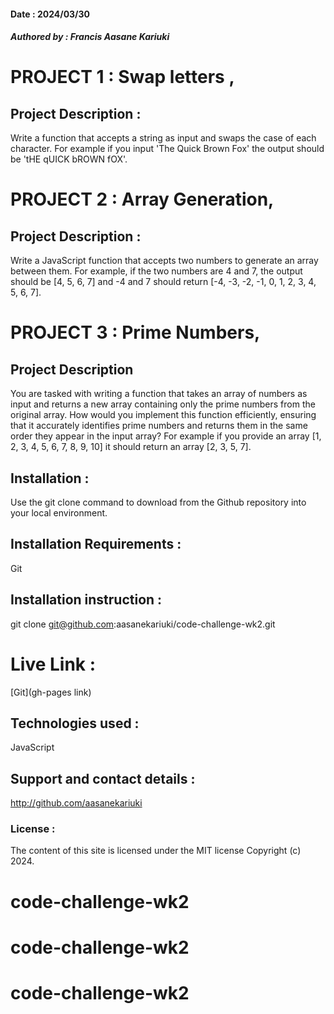 #### Date : 2024/03/30

##### Authored by : *Francis Aasane Kariuki*

# PROJECT 1 : Swap letters ,

## Project Description :

Write a function that accepts a string as input and swaps the case of each character. For example if you input 'The Quick Brown Fox' the output should be 'tHE qUICK bROWN fOX'.

# PROJECT 2 : Array Generation,

## Project Description : 

Write a JavaScript function that accepts two numbers to generate an array between them. For example, if the two numbers are 4 and 7, the output should be [4, 5, 6, 7] and -4 and 7 should return [-4, -3, -2, -1, 0, 1, 2, 3, 4, 5, 6, 7].

# PROJECT 3 : Prime Numbers,

## Project Description 

You are tasked with writing a function that takes an array of numbers as input and returns a new array containing only the prime numbers from the original array. How would you implement this function efficiently, ensuring that it accurately identifies prime numbers and returns them in the same order they appear in the input array? For example if you provide an array [1, 2, 3, 4, 5, 6, 7, 8, 9, 10] it should return an array [2, 3, 5, 7].

## Installation :

Use the git clone command to download from the Github repository into your local environment.

## Installation Requirements :

Git 

## Installation instruction :

git clone git@github.com:aasanekariuki/code-challenge-wk2.git

# Live Link :
 
[Git](gh-pages link)

## Technologies used :

JavaScript

## Support and contact details :

http://github.com/aasanekariuki

### License :

The content of this site is licensed under the MIT license Copyright (c) 2024.

# code-challenge-wk2
# code-challenge-wk2
# code-challenge-wk2
